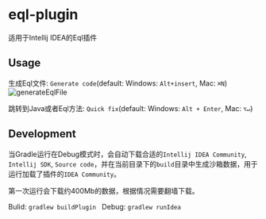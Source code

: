 eql-plugin
===========
适用于Intellij IDEA的Eql插件

## Usage
生成Eql文件: `Generate code`(default: Windows: `Alt+insert`, Mac: `⌘N`)
![generateEqlFile](https://user-images.githubusercontent.com/9838749/32939543-c9b611f4-cbba-11e7-9254-6166ac47c3ae.gif)

跳转到Java或者Eql方法: `Quick fix`(default: Windows: `Alt + Enter`, Mac: `⌥↵`)


## Development
当Gradle运行在Debug模式时，会自动下载合适的`Intellij IDEA Community`, `Intellij SDK`, `Source code`，并在当前目录下的`build`目录中生成沙箱数据，用于运行加载了插件的`IDEA Community`。  

第一次运行会下载约400Mb的数据，根据情况需要翻墙下载。

Bulid: `gradlew buildPlugin`  
Debug: `gradlew runIdea`
